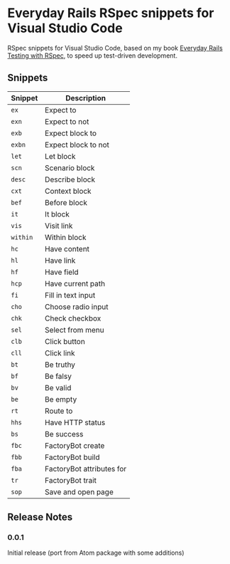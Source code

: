 # Everyday Rails RSpec snippets for Visual Studio Code

RSpec snippets for Visual Studio Code, based on my book [Everyday Rails Testing with RSpec], to speed up test-driven development.

[Everyday Rails Testing with RSpec]:https://leanpub.com/everydayrailsrspec

## Snippets

| Snippet | Description |
|---------|------------|
| `ex` | Expect to |
| `exn` | Expect to not |
| `exb` | Expect block to |
| `exbn` | Expect block to not |
| `let` | Let block |
| `scn` | Scenario block |
| `desc` | Describe block |
| `cxt` | Context block |
| `bef` | Before block |
| `it` | It block |
| `vis` | Visit link |
| `within` | Within block |
| `hc` | Have content |
| `hl` | Have link |
| `hf` | Have field |
| `hcp` | Have current path |
| `fi` | Fill in text input |
| `cho` | Choose radio input |
| `chk` | Check checkbox |
| `sel` | Select from menu |
| `clb` | Click button |
| `cll` | Click link |
| `bt` | Be truthy |
| `bf` | Be falsy |
| `bv` | Be valid |
| `be` | Be empty |
| `rt` | Route to |
| `hhs` | Have HTTP status |
| `bs` | Be success |
| `fbc` | FactoryBot create |
| `fbb` | FactoryBot build |
| `fba` | FactoryBot attributes for |
| `tr` | FactoryBot trait |
| `sop` | Save and open page |


## Release Notes

### 0.0.1

Initial release (port from Atom package with some additions)
